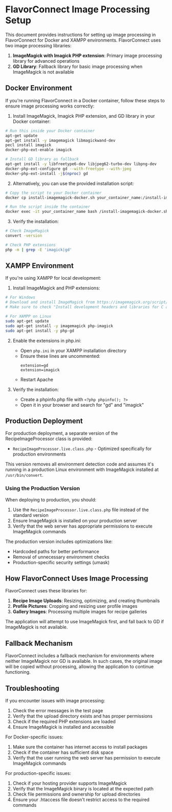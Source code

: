 # FlavorConnect Image Processing Setup

This document provides instructions for setting up image processing in FlavorConnect for Docker and XAMPP environments. FlavorConnect uses two image processing libraries:

1. **ImageMagick with Imagick PHP extension**: Primary image processing library for advanced operations
2. **GD Library**: Fallback library for basic image processing when ImageMagick is not available

## Docker Environment

If you're running FlavorConnect in a Docker container, follow these steps to ensure image processing works correctly:

1. Install ImageMagick, Imagick PHP extension, and GD library in your Docker container:

```bash
# Run this inside your Docker container
apt-get update
apt-get install -y imagemagick libmagickwand-dev
pecl install imagick
docker-php-ext-enable imagick

# Install GD library as fallback
apt-get install -y libfreetype6-dev libjpeg62-turbo-dev libpng-dev
docker-php-ext-configure gd --with-freetype --with-jpeg
docker-php-ext-install -j$(nproc) gd
```

2. Alternatively, you can use the provided installation script:

```bash
# Copy the script to your Docker container
docker cp install-imagemagick-docker.sh your_container_name:/install-imagemagick-docker.sh

# Run the script inside the container
docker exec -it your_container_name bash /install-imagemagick-docker.sh
```

3. Verify the installation:

```bash
# Check ImageMagick
convert -version

# Check PHP extensions
php -m | grep -E 'imagick|gd'
```

## XAMPP Environment

If you're using XAMPP for local development:

1. Install ImageMagick and PHP extensions:

```bash
# For Windows
# Download and install ImageMagick from https://imagemagick.org/script/download.php
# Make sure to check "Install development headers and libraries for C and C++" during installation

# For XAMPP on Linux
sudo apt-get update
sudo apt-get install -y imagemagick php-imagick
sudo apt-get install -y php-gd
```

2. Enable the extensions in php.ini:
   - Open `php.ini` in your XAMPP installation directory
   - Ensure these lines are uncommented:
     ```
     extension=gd
     extension=imagick
     ```
   - Restart Apache

3. Verify the installation:
   - Create a phpinfo.php file with `<?php phpinfo(); ?>`
   - Open it in your browser and search for "gd" and "imagick"

## Production Deployment

For production deployment, a separate version of the RecipeImageProcessor class is provided:

- `RecipeImageProcessor.live.class.php` - Optimized specifically for production environments

This version removes all environment detection code and assumes it's running in a production Linux environment with ImageMagick installed at `/usr/bin/convert`.

### Using the Production Version

When deploying to production, you should:

1. Use the `RecipeImageProcessor.live.class.php` file instead of the standard version
2. Ensure ImageMagick is installed on your production server
3. Verify that the web server has appropriate permissions to execute ImageMagick commands

The production version includes optimizations like:
- Hardcoded paths for better performance
- Removal of unnecessary environment checks
- Production-specific security settings (umask)

## How FlavorConnect Uses Image Processing

FlavorConnect uses these libraries for:

1. **Recipe Image Uploads**: Resizing, optimizing, and creating thumbnails
2. **Profile Pictures**: Cropping and resizing user profile images
3. **Gallery Images**: Processing multiple images for recipe galleries

The application will attempt to use ImageMagick first, and fall back to GD if ImageMagick is not available.

## Fallback Mechanism

FlavorConnect includes a fallback mechanism for environments where neither ImageMagick nor GD is available. In such cases, the original image will be copied without processing, allowing the application to continue functioning.

## Troubleshooting

If you encounter issues with image processing:

1. Check the error messages in the test page
2. Verify that the upload directory exists and has proper permissions
3. Check if the required PHP extensions are loaded
4. Ensure ImageMagick is installed and accessible

For Docker-specific issues:

1. Make sure the container has internet access to install packages
2. Check if the container has sufficient disk space
3. Verify that the user running the web server has permission to execute ImageMagick commands

For production-specific issues:

1. Check if your hosting provider supports ImageMagick
2. Verify that the ImageMagick binary is located at the expected path
3. Check file permissions and ownership for upload directories
4. Ensure your .htaccess file doesn't restrict access to the required commands
